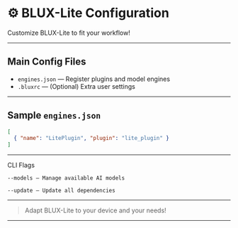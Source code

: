 # ⚙️ BLUX-Lite Configuration

Customize BLUX-Lite to fit your workflow!

---

## Main Config Files

- `engines.json` — Register plugins and model engines
- `.bluxrc` — (Optional) Extra user settings

---

## Sample `engines.json`

```json
[
  { "name": "LitePlugin", "plugin": "lite_plugin" }
]
```

---

CLI Flags
```
--models — Manage available AI models

--update — Update all dependencies
```


---

> Adapt BLUX-Lite to your device and your needs!



---
